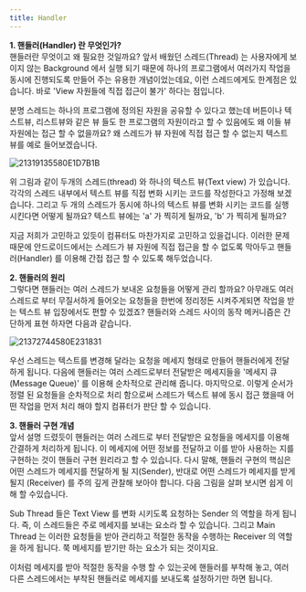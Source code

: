 ```yaml
---
title: Handler
---
```


**1. 핸들러(Handler) 란 무엇인가?**<br>
  핸들러란 무엇이고 왜 필요한 것일까요?
앞서 배웠던 스레드(Thread) 는 사용자에게 보이지 않는 Background 에서 실행 되기 때문에 하나의 프로그램에서 여러가지 작업을 동시에 진행되도록 만들어 주는 유용한 개념이었는데요, 이런 스레드에게도 한계점은 있습니다. 바로 'View 자원들에 직접 접근이 불가' 하다는 점입니다.



분명 스레드는 하나의 프로그램에 정의된 자원을 공유할 수 있다고 했는데 버튼이나 텍스트뷰, 리스트뷰와 같은 뷰 들도 한 프로그램의 자원이라고 할 수 있음에도 왜 이들 뷰 자원에는 접근 할 수 없을까요? 왜 스레드가 뷰 자원에 직접 접근 할 수 없는지 텍스트 뷰를 예로 들어보겠습니다.

![21319135580E1D7B1B](https://user-images.githubusercontent.com/62632095/84233775-f45f8480-ab2d-11ea-961d-01f68fe66ad0.png)

  위 그림과 같이 두개의 스레드(thread) 와 하나의 텍스트 뷰(Text view) 가 있습니다. 각각의 스레드 내부에서 텍스트 뷰를 직접 변화 시키는 코드를 작성한다고 가정해 보겠습니다. 그리고 두 개의 스레드가 동시에 하나의 텍스트 뷰를 변화 시키는 코드를 실행 시킨다면 어떻게 될까요? 텍스트 뷰에는 'a' 가 찍히게 될까요, 'b' 가 찍히게 될까요?



  지금 저희가 고민하고 있듯이 컴퓨터도 마찬가지로 고민하고 있을겁니다. 이러한 문제 때문에 안드로이드에서는 스레드가 뷰 자원에 직접 접근을 할 수 없도록 막아두고 핸들러(Handler) 를 이용해 간접 접근 할 수 있도록 해두었습니다.

**2. 핸들러의 원리**<br>
  그렇다면 핸들러는 여러 스레드가 보내온 요청들을 어떻게 관리 할까요? 아무래도 여러 스레드로 부터 무질서하게 들어오는 요청들을 한번에 정리정돈 시켜주게되면 작업을 받는 텍스트 뷰 입장에서도 편할 수 있겠죠? 핸들러와 스레드 사이의 동작 메커니즘은 간단하게 표현 하자면 다음과 같습니다.

![21372744580E231831](https://user-images.githubusercontent.com/62632095/84233675-bc584180-ab2d-11ea-8828-0dc5608c4992.png)

  우선 스레드는 텍스트를 변경해 달라는 요청을 메세지 형태로 만들어 핸들러에게 전달 하게 됩니다. 다음에 핸들러는 여러 스레드로부터 전달받은 메세지들을 '메세지 큐(Message Queue)' 를 이용해 순차적으로 관리해 줍니다. 마지막으로. 이렇게 순서가 정렬 된 요청들을 순차적으로 처리 함으로써 스레드가 텍스트 뷰에 동시 접근 했을때 어떤 작업을 먼저 처리 해야 할지 컴퓨터가 판단 할 수 있습니다.

**3. 핸들러 구현 개념** <br>
  앞서 설명 드렸듯이 핸들러는 여러 스레드로 부터 전달받은 요청들을 메세지를 이용해 간결하게 처리하게 됩니다. 이 메세지에 어떤 정보를 전달하고 이를 받아 사용하는 지를 구현하는 것이 핸들러 구현 원리라고 할 수 있습니다. 다시 말해, 핸들러 구현의 핵심은 어떤 스레드가 메세지를 전달하게 될 지(Sender), 반대로 어떤 스레드가 메세지를 받게 될지 (Receiver) 를 주의 깊게 관찰해 보아야 합니다. 다음 그림을 살펴 보시면 쉽게 이해 할 수있습니다.



  Sub Thread 들은 Text View 를 변화 시키도록 요청하는 Sender 의 역할을 하게 됩니다.  즉, 이 스레드들은 주로 메세지를 보내는 요소라 할 수 있습니다. 그리고 Main Thread 는 이러한 요청들을 받아 관리하고 적절한 동작을 수행하는 Receiver 의 역할을 하게 됩니다. 쭉 메세지를 받기만 하는 요소가 되는 것이지요.



 이처럼 메세지를 받아 적절한 동작을 수행 할 수 있는곳에 핸들러를 부착해 놓고, 여러 다른 스레드에서는 부착된 핸들러로 메세지를 보내도록 설정하기만 하면 됩니다.

